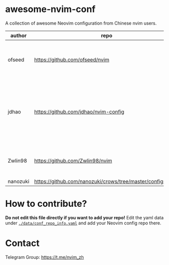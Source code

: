 # awesome-nvim-conf

A collection of awesome Neovim configuration from Chinese nvim users.

<!--MARKDOWN_TABLE_START-->
| author |                           repo                           |                                            description                                           |                          tags                         |stars|
|--------|----------------------------------------------------------|--------------------------------------------------------------------------------------------------|-------------------------------------------------------|-----|
| ofseed |              https://github.com/ofseed/nvim              |                                    Over 150+ featured plugins                                    |nvim-lsp, C/C++, Rust, GO, JavaScript, TypeScript, Java| 146 |
|  jdhao |           https://github.com/jdhao/nvim-config           |A modern Neovim configuration with full battery for Python, Lua, C++, Markdown, LaTeX, and more...|                nvim-lsp, Python, LaTeX                | 3400|
| Zwlin98|              https://github.com/Zwlin98/nvim             |                A simple and clean neovim configuration, optimized for HHKB layout                |             nvim-lsp, Lua, HHKB, Nord, Lua            |  42 |
|nanozuki|https://github.com/nanozuki/crows/tree/master/configs/nvim|                                               None                                               |                          None                         |  14 |
<!--MARKDOWN_TABLE_END-->

# How to contribute?

**Do not edit this file directly if you want to add your repo!**
Edit the yaml data under [`./data/conf_repo_info.yaml`](./data/conf_repo_info.yaml) and add your Neovim config repo there.

# Contact

Telegram Group: <https://t.me/nvim_zh>
